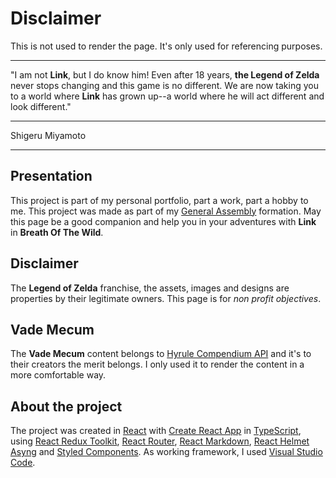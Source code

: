 # Disclaimer

This is not used to render the page. It's only used for referencing purposes.

---

"I am not **Link**, but I do know him! Even after 18 years, **the
Legend of Zelda** never stops changing and this game is no
different. We are now taking you to a world where **Link** has
grown up--a world where he will act different and look different."

---

Shigeru Miyamoto

---

## Presentation

This project is part of my personal portfolio, part a work, part a hobby to me. This project was made as part of my [General Assembly](https://generalassemb.ly/) formation. May this page be a good companion and help you in your adventures with **Link** in **Breath Of The Wild**.

## Disclaimer

The **Legend of Zelda** franchise, the assets, images and designs are properties by their legitimate owners. This page is for _non profit objectives_.

## Vade Mecum

The **Vade Mecum** content belongs to [Hyrule Compendium API](https://gadhagod.github.io/Hyrule-Compendium-API/#/) and it's to their creators the merit belongs. I only used it to render the content in a more comfortable way.

## About the project

The project was created in [React](https://es.reactjs.org/) with [Create React App](https://create-react-app.dev/) in [TypeScript](https://www.typescriptlang.org/es/), using [React Redux Toolkit](https://redux-toolkit.js.org/), [React Router](https://v5.reactrouter.com/), [React Markdown](https://www.npmjs.com/package/react-markdown), [React Helmet Asyng](https://www.npmjs.com/package/react-helmet-async) and [Styled Components](https://styled-components.com/). As working framework, I used [Visual Studio Code](https://code.visualstudio.com/).
